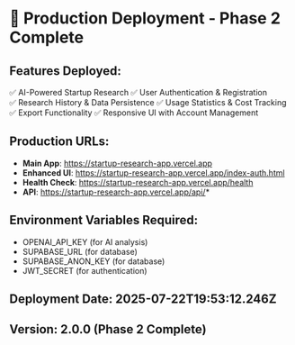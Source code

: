 # 🚀 Production Deployment - Phase 2 Complete

## Features Deployed:
✅ AI-Powered Startup Research
✅ User Authentication & Registration  
✅ Research History & Data Persistence
✅ Usage Statistics & Cost Tracking
✅ Export Functionality
✅ Responsive UI with Account Management

## Production URLs:
- **Main App**: https://startup-research-app.vercel.app
- **Enhanced UI**: https://startup-research-app.vercel.app/index-auth.html
- **Health Check**: https://startup-research-app.vercel.app/health
- **API**: https://startup-research-app.vercel.app/api/*

## Environment Variables Required:
- OPENAI_API_KEY (for AI analysis)
- SUPABASE_URL (for database)
- SUPABASE_ANON_KEY (for database)
- JWT_SECRET (for authentication)

## Deployment Date: 2025-07-22T19:53:12.246Z
## Version: 2.0.0 (Phase 2 Complete)
